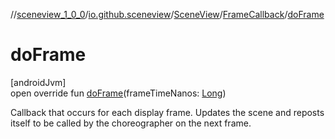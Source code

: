 //[sceneview_1_0_0](../../../../index.md)/[io.github.sceneview](../../index.md)/[SceneView](../index.md)/[FrameCallback](index.md)/[doFrame](do-frame.md)

# doFrame

[androidJvm]\
open override fun [doFrame](do-frame.md)(frameTimeNanos: [Long](https://kotlinlang.org/api/latest/jvm/stdlib/kotlin/-long/index.html))

Callback that occurs for each display frame. Updates the scene and reposts itself to be called by the choreographer on the next frame.
